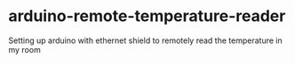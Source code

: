# arduino-remote-temperature-reader
Setting up arduino with ethernet shield to remotely read the temperature in my room
